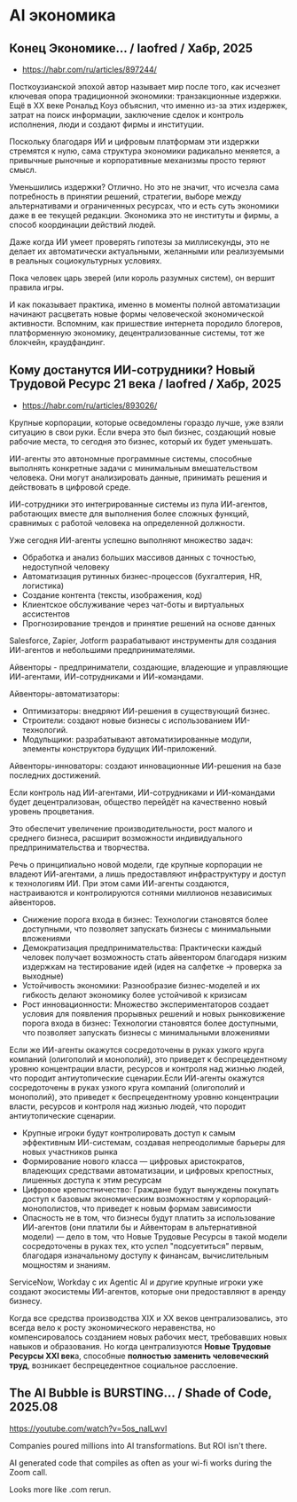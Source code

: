 # AI экономика

## Конец Экономике… / laofred / Хабр, 2025

- https://habr.com/ru/articles/897244/

Посткоузианской эпохой автор называет мир после того, как исчезнет ключевая опора традиционной экономики: транзакционные издержки. Ещё в XX веке Рональд Коуз объяснил, что именно из-за этих издержек, затрат на поиск информации, заключение сделок и контроль исполнения, люди и создают фирмы и институции.

Поскольку благодаря ИИ и цифровым платформам эти издержки стремятся к нулю, сама структура экономики радикально меняется, а привычные рыночные и корпоративные механизмы просто теряют смысл.

Уменьшились издержки? Отлично. Но это не значит, что исчезла сама потребность в принятии решений, стратегии, выборе между альтернативами и ограниченных ресурсах, что и есть суть экономики даже в ее текущей редакции. Экономика это не институты и фирмы, а способ координации действий людей.

Даже когда ИИ умеет проверять гипотезы за миллисекунды, это не делает их автоматически актуальными, желанными или реализуемыми в реальных социокультурных условиях.

Пока человек царь зверей (или король разумных систем), он вершит правила игры.

И как показывает практика, именно в моменты полной автоматизации начинают расцветать новые формы человеческой экономической активности. Вспомним, как пришествие интернета породило блогеров, платформенную экономику, децентрализованные системы, тот же блокчейн, краудфандинг.

## Кому достанутся ИИ-сотрудники? Новый Трудовой Ресурс 21 века / laofred / Хабр, 2025

- https://habr.com/ru/articles/893026/

Крупные корпорации, которые осведомлены гораздо лучше, уже взяли ситуацию в свои руки. Если вчера это был бизнес, создающий новые рабочие места, то сегодня это бизнес, который их будет уменьшать.

ИИ-агенты это автономные программные системы, способные выполнять конкретные задачи с минимальным вмешательством человека. Они могут анализировать данные, принимать решения и действовать в цифровой среде.

ИИ-сотрудники это интегрированные системы из пула ИИ-агентов, работающих вместе для выполнения более сложных функций, сравнимых с работой человека на определенной должности.

Уже сегодня ИИ-агенты успешно выполняют множество задач:
- Обработка и анализ больших массивов данных с точностью, недоступной человеку
- Автоматизация рутинных бизнес-процессов (бухгалтерия, HR, логистика)
- Создание контента (тексты, изображения, код)
- Клиентское обслуживание через чат-боты и виртуальных ассистентов
- Прогнозирование трендов и принятие решений на основе данных

Salesforce, Zapier, Jotform разрабатывают инструменты для создания ИИ-агентов и небольшими предпринимателями.

Айвенторы - предприниматели, создающие, владеющие и управляющие ИИ-агентами, ИИ-сотрудниками и ИИ-командами.

Айвенторы-автоматизаторы:
- Оптимизаторы: внедряют ИИ-решения в существующий бизнес.
- Строители: создают новые бизнесы с использованием ИИ-технологий.
- Модульщики: разрабатывают автоматизированные модули, элементы конструктора будущих ИИ-приложений.

 Айвенторы-инноваторы: создают инновационные ИИ-решения на базе последних достижений.

 Если контроль над ИИ-агентами, ИИ-сотрудниками и ИИ-командами будет децентрализован, общество перейдёт на качественно новый уровень процветания.

 Это обеспечит увеличение производительности, рост малого и среднего бизнеса, расширит возможности индивидуального предпринимательства и творчества.

Речь о принципиально новой модели, где крупные корпорации не владеют ИИ-агентами, а лишь предоставляют инфраструктуру и доступ к технологиям ИИ. При этом сами ИИ-агенты создаются, настраиваются и контролируются сотнями миллионов независимых айвенторов.
- Снижение порога входа в бизнес: Технологии становятся более доступными, что позволяет запускать бизнесы с минимальными вложениями
- Демократизация предпринимательства: Практически каждый человек получает возможность стать айвентором благодаря низким издержкам на тестирование идей (идея на салфетке → проверка за выходные)
- Устойчивость экономики: Разнообразие бизнес-моделей и их гибкость делают экономику более устойчивой к кризисам
- Рост инновационности: Множество экспериментаторов создает условия для появления прорывных решений и новых рынковижение порога входа в бизнес: Технологии становятся более доступными, что позволяет запускать бизнесы с минимальными вложениями

Если же ИИ-агенты окажутся сосредоточены в руках узкого круга компаний (олигополий и монополий), это приведет к беспрецедентному уровню концентрации власти, ресурсов и контроля над жизнью людей, что породит антиутопические сценарии.Если ИИ-агенты окажутся сосредоточены в руках узкого круга компаний (олигополий и монополий), это приведет к беспрецедентному уровню концентрации власти, ресурсов и контроля над жизнью людей, что породит антиутопические сценарии.
- Крупные игроки будут контролировать доступ к самым эффективным ИИ-системам, создавая непреодолимые барьеры для новых участников рынка
- Формирование нового класса — цифровых аристократов, владеющих средствами автоматизации, и цифровых крепостных, лишенных доступа к этим ресурсам
- Цифровое крепостничество: Граждане будут вынуждены покупать доступ к базовым экономическим возможностям у корпораций-монополистов, что приведет к новым формам зависимости
- Опасность не в том, что бизнесы будут платить за использование ИИ-агентов (они платили бы и Айвенторам в альтернативной модели) — дело в том, что Новые Трудовые Ресурсы в такой модели сосредоточены в руках тех, кто успел "подсуетиться" первым, благодаря изначальному доступу к финансам, вычислительным мощностям и знаниям.

ServiceNow, Workday с их Agentic AI и другие крупные игроки уже создают экосистемы ИИ-агентов, которые они предоставляют в аренду бизнесу.

Когда все средства производства XIX и XX веков централизовались, это всегда вело к росту экономического неравенства, но компенсировалось созданием новых рабочих мест, требовавших новых навыков и образования. Но когда централизуются **Новые Трудовые Ресурсы XXI век**а, способные **полностью заменить человеческий труд**, возникает беспрецедентное социальное расслоение.

## The AI Bubble is BURSTING… / Shade of Code, 2025.08

https://youtube.com/watch?v=5os_nalLwvI

Companies poured millions into AI transformations. But ROI isn't there.

AI generated code that compiles as often as your wi-fi works during the Zoom call.

Looks more like .com rerun.